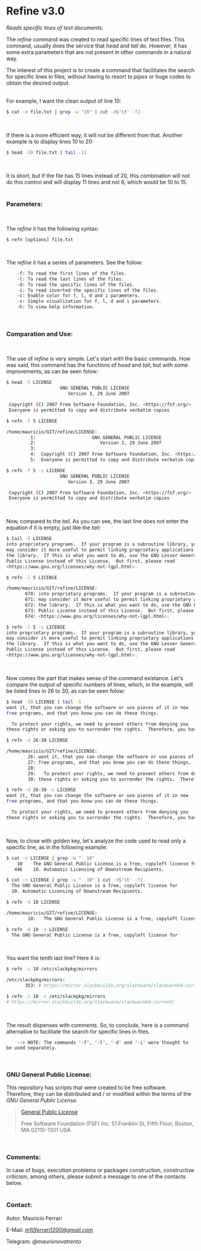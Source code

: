# Refine v3.0
*Reads specific lines of text documents.*
<br/>

The *refine* command was created to read specific lines of text files. This command, usually does the service that *head* and *tail* do. However, it has some extra parameters that are not present in other commands in a natural way.

The interest of this project is to create a command that facilitates the search for specific lines in files, without having to resort to *pipes* or huge codes to obtain the desired output.
<br/><br/>

For example, I want the clean output of line 10:
```sh
$ cat -n file.txt | grep -w "10" | cut -d$'\t' -f2-
```
<br/>

If there is a more efficient way, it will not be different from that. Another example is to display lines 10 to 20:
```sh
$ head -20 file.txt | tail -11
```
<br/>

It is short, but if the file has 15 lines instead of 20, this combination will not do this control and will display 11 lines and not 6, which would be 10 to 15.
<br/><br/>

### Parameters:
<br/>

The *refine* it has the following syntax:
```
$ refn [options] file.txt
```
<br/>

The *refine* it has a series of parameters. See the follow:
```sh
    -f: To read the first lines of the files.
    -l: To read the last lines of the files.
    -d: To read the specific lines of the files.
    -i: To read inverted the specific lines of the files.
  	-c: Enable color for f, l, d and i parameters.
    -s: Simple visualization for f, l, d and i parameters.
    -h: To view help information.
```
<br/>

### Comparation and Use:
<br>

The use of *refine* is very simple. Let's start with the basic commands. How was said, this command has the functions of *head* and *tail*, but with some improvements, as can be seen folow:
```sh
$ head -5 LICENSE 
                    GNU GENERAL PUBLIC LICENSE
                       Version 3, 29 June 2007

 Copyright (C) 2007 Free Software Foundation, Inc. <https://fsf.org/>
 Everyone is permitted to copy and distribute verbatim copies
```
```sh
$ refn -f 5 LICENSE 

/home/mauricio/GIT/refine/LICENSE:
         1:                     GNU GENERAL PUBLIC LICENSE
         2:                        Version 3, 29 June 2007
         3: 
         4:  Copyright (C) 2007 Free Software Foundation, Inc. <https://fsf.org/>
         5:  Everyone is permitted to copy and distribute verbatim copies
```
```sh
$ refn -f 5 -s LICENSE 
                    GNU GENERAL PUBLIC LICENSE
                       Version 3, 29 June 2007

 Copyright (C) 2007 Free Software Foundation, Inc. <https://fsf.org/>
 Everyone is permitted to copy and distribute verbatim copies
```
<br/>

Now, compared to the *tail*. As you can see, the last line does not enter the equation if it is empty, just like the *tail*:
```sh
$ tail -5 LICENSE 
into proprietary programs.  If your program is a subroutine library, you
may consider it more useful to permit linking proprietary applications with
the library.  If this is what you want to do, use the GNU Lesser General
Public License instead of this License.  But first, please read
<https://www.gnu.org/licenses/why-not-lgpl.html>.
```
```sh
$ refn -l 5 LICENSE 

/home/mauricio/GIT/refine/LICENSE:
       670: into proprietary programs.  If your program is a subroutine library, you
       671: may consider it more useful to permit linking proprietary applications with
       672: the library.  If this is what you want to do, use the GNU Lesser General
       673: Public License instead of this License.  But first, please read
       674: <https://www.gnu.org/licenses/why-not-lgpl.html>.
```
```sh
$ refn -l 5 -s LICENSE 
into proprietary programs.  If your program is a subroutine library, you
may consider it more useful to permit linking proprietary applications with
the library.  If this is what you want to do, use the GNU Lesser General
Public License instead of this License.  But first, please read
<https://www.gnu.org/licenses/why-not-lgpl.html>.
```
<br/>

Now comes the part that makes sense of the command existance. Let's compare the output of specific numbers of lines, which, in the example, will be listed lines in 26 to 30, as can be seen folow:
```sh
$ head -30 LICENSE | tail -5
want it, that you can change the software or use pieces of it in new
free programs, and that you know you can do these things.

  To protect your rights, we need to prevent others from denying you
these rights or asking you to surrender the rights.  Therefore, you have
```
```sh
$ refn -d 26-30 LICENSE 

/home/mauricio/GIT/refine/LICENSE:
        26: want it, that you can change the software or use pieces of it in new
        27: free programs, and that you know you can do these things.
        28: 
        29:   To protect your rights, we need to prevent others from denying you
        30: these rights or asking you to surrender the rights.  Therefore, you have
```
```sh
$ refn -d 26-30 -s LICENSE 
want it, that you can change the software or use pieces of it in new
free programs, and that you know you can do these things.

  To protect your rights, we need to prevent others from denying you
these rights or asking you to surrender the rights.  Therefore, you have
```
<br/>

Now, to close with golden key, let's analyze the code used to read only a specific line, as in the following example:
```sh
$ cat -n LICENSE | grep -w "  10"
    10    The GNU General Public License is a free, copyleft license for
   446    10. Automatic Licensing of Downstream Recipients.
```
```sh
$ cat -n LICENSE | grep -w "  10" | cut -d$'\t' -f2-
  The GNU General Public License is a free, copyleft license for
  10. Automatic Licensing of Downstream Recipients.
```
```sh
$ refn -d 10 LICENSE 

/home/mauricio/GIT/refine/LICENSE:
        10:   The GNU General Public License is a free, copyleft license for
```
```sh
$ refn -d 10 -s LICENSE 
  The GNU General Public License is a free, copyleft license for
```
<br/>

You want the tenth last line? Here it is:
```sh
$ refn -i 10 /etc/slackpkg/mirrors 

/etc/slackpkg/mirrors:
       353: # https://mirror.slackbuilds.org/slackware/slackware64-current/
```
```sh
$ refn -i 10 -s /etc/slackpkg/mirrors 
# https://mirror.slackbuilds.org/slackware/slackware64-current/
```
<br/>

The result dispenses with comments. So, to conclude, here is a command alternative to facilitate the search for specific lines in files.

        --> NOTE: The commands '-f', '-l', '-d' and '-i' were thought to be used separately.
<br/>

### GNU General Public License:

This repository has scripts that were created to be free software.<br/>
Therefore, they can be distributed and / or modified within the terms of the *GNU General Public License*.

>[General Public License](https://pt.wikipedia.org/wiki/GNU_General_Public_License)
>
>Free Software Foundation (FSF) Inc. 51 Franklin St, Fifth Floor, Boston, MA 02110-1301 USA

<br/>

### Comments:

In case of bugs, execution problems or packages construction, constructive criticism, among others, please submit a message to one of the contacts below.
<br/><br/>

### Contact:

Autor: Mauricio Ferrari

E-Mail: *m10ferrari1200@gmail.com*

Telegram: *@maurixnovatrento*
